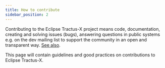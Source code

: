 ```yaml
---
title: How to contribute
sidebar_position: 2
---
```


 Contributing to the Eclipse Tractus-X project means code, documentation, creating and solving issues (bugs), answering questions in public systems e.g. on the dev mailing list to support the community in an open and transparent way. [See also](https://www.eclipse.org/projects/handbook/#contributing).

This page will contain guidelines and good practices on contributions to Eclipse Tractus-X.

<!--
Examples:

- Descriptive commit messages
- Summary of PRs in the description
- ...
-->
